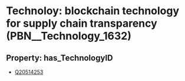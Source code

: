 # Technoloy: __blockchain technology for supply chain transparency__ (PBN__Technology_1632)

## Property: has_TechnologyID

* [Q20514253](Q20514253)

